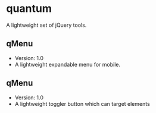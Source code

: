 # quantum
A lightweight set of jQuery tools.

## qMenu
- Version: 1.0
- A lightweight expandable menu for mobile.

## qMenu
- Version: 1.0
- A lightweight toggler button which can target elements

